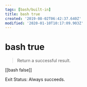 ```yaml
---
tags: [bash/built-in]
title: bash true
created: '2019-08-02T06:42:37.640Z'
modified: '2020-01-10T10:17:09.903Z'
---
```


# bash true

> Return a successful result.

[[bash false]]

 Exit Status:
    Always succeeds.
